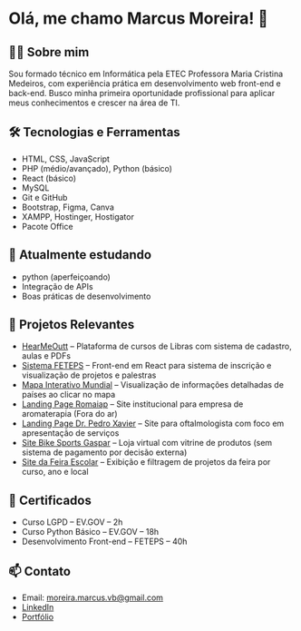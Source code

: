 # Olá, me chamo Marcus Moreira! 👋

## 👨‍💻 Sobre mim
Sou formado técnico em Informática pela ETEC Professora Maria Cristina Medeiros, com experiência prática em desenvolvimento web front-end e back-end. Busco minha primeira oportunidade profissional para aplicar meus conhecimentos e crescer na área de TI.

## 🛠️ Tecnologias e Ferramentas
- HTML, CSS, JavaScript
- PHP (médio/avançado), Python (básico)
- React (básico)
- MySQL
- Git e GitHub
- Bootstrap, Figma, Canva
- XAMPP, Hostinger, Hostigator
- Pacote Office

## 🌱 Atualmente estudando
- python (aperfeiçoando)
- Integração de APIs
- Boas práticas de desenvolvimento

## 💼 Projetos Relevantes
- [HearMeOutt](https://github.com/Hearme0ut/site) – Plataforma de cursos de Libras com sistema de cadastro, aulas e PDFs  
- [Sistema FETEPS](#) – Front-end em React para sistema de inscrição e visualização de projetos e palestras  
- [Mapa Interativo Mundial](https://github.com/MarcusVBMoreira/Mapa_Mundi) – Visualização de informações detalhadas de países ao clicar no mapa  
- [Landing Page Romaiap](https://github.com/MarcusVBMoreira/Romaiap) – Site institucional para empresa de aromaterapia (Fora do ar)
- [Landing Page Dr. Pedro Xavier](https://drpedroxavier.com.br) – Site para oftalmologista com foco em apresentação de serviços  
- [Site Bike Sports Gaspar](https://github.com/MarcusVBMoreira/Bike-Sports-Gaspar) – Loja virtual com vitrine de produtos (sem sistema de pagamento por decisão externa)  
- [Site da Feira Escolar](https://github.com/MarcusVBMoreira/Bike-Sports-Gaspar) – Exibição e filtragem de projetos da feira por curso, ano e local

## 📜 Certificados
- Curso LGPD – EV.GOV – 2h  
- Curso Python Básico – EV.GOV – 18h  
- Desenvolvimento Front-end – FETEPS – 40h

## 📫 Contato
- Email: moreira.marcus.vb@gmail.com  
- [LinkedIn](https://www.linkedin.com/in/marcusvbmoreira)  
- [Portfólio](#)
